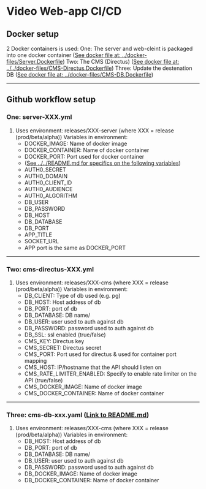 # Video Web-app CI/CD

## Docker setup
2 Docker containers is used:
One: The server and web-cleint is packaged into one docker container ([See docker file at: ../docker-files/Server.Dockerfile](../docker-files/Server.Dockerfile))
Two: The CMS (Directus) ([See docker file at: ../../docker-files/CMS-Directus.Dockerfile](../docker-files/MS-Directus.Dockerfile))
Three: Update the destenation DB ([See docker file at: ../docker-files/CMS-DB.Dockerfile](../docker-files/CMS-DB.Dockerfile))

---

## Github workflow setup
### One: server-XXX.yml 
1. Uses environment: releases/XXX-server (where XXX = release (prod/beta/alpha))
    Variables in environment:
    * DOCKER_IMAGE: Name of docker image
    * DOCKER_CONTAINER: Name of docker container
    * DOCKER_PORT: Port used for docker container 
    * ([See ../../README.md for specifics on the following variables](../../README.md))
    * AUTH0_SECRET
    * AUTH0_DOMAIN
    * AUTH0_CLIENT_ID
    * AUTH0_AUDIENCE
    * AUTH0_ALGORITHM
    * DB_USER
    * DB_PASSWORD
    * DB_HOST
    * DB_DATABASE
    * DB_PORT
    * APP_TITLE
    * SOCKET_URL
    * APP port is the same as DOCKER_PORT

---

### Two: cms-directus-XXX.yml
1. Uses environment: releases/XXX-cms (where XXX = release (prod/beta/alpha))
    Variables in environment: 
    * DB_CLIENT: Type of db used (e.g. pg)
    * DB_HOST: Host address of db
    * DB_PORT: port of db
    * DB_DATABASE: DB name/
    * DB_USER: user used to auth against db
    * DB_PASSWORD: password used to auth against db
    * DB_SSL: ssl enabled (true/false)
    * CMS_KEY: Directus key
    * CMS_SECRET: Directus secret
    * CMS_PORT: Port used for directus & used for container port mapping
    * CMS_HOST: IP/hostname that the API should listen on
    * CMS_RATE_LIMITER_ENABLED: Specify to enable rate limiter on the API (true/false)
    * CMS_DOCKER_IMAGE: Name of docker image
    * CMS_DOCKER_CONTAINER: Name of docker container

---

### Three: cms-db-xxx.yaml ([Link to README.md](../../cms/scripts/README.md))
1. Uses environment: releases/XXX-cms (where XXX = release (prod/beta/alpha))
    Variables in environment:
    * DB_HOST: Host address of db
    * DB_PORT: port of db
    * DB_DATABASE: DB name/
    * DB_USER: user used to auth against db
    * DB_PASSWORD: password used to auth against db
    * DB_DOCKER_IMAGE: Name of docker image
    * DB_DOCKER_CONTAINER: Name of docker container
